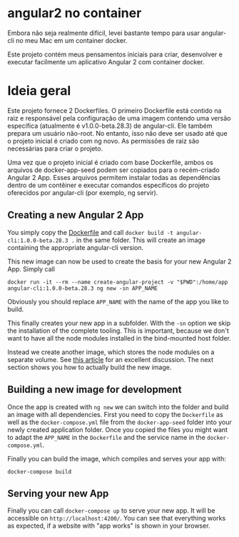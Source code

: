 # angular2 no container

  Embora não seja realmente difícil, levei bastante tempo para usar angular-cli no meu Mac em um container docker.

  Este projeto contém meus pensamentos iniciais para criar, desenvolver e executar facilmente um aplicativo Angular 2 com container docker.

# Ideia geral

  Este projeto fornece 2 Dockerfiles. O primeiro Dockerfile está contido na raiz e responsável pela configuração de uma imagem contendo uma versão específica (atualmente é v1.0.0-beta.28.3) de angular-cli. Ele também prepara um usuário não-root. No entanto, isso não deve ser usado até que o projeto inicial é criado com ng novo. As permissões de raiz são necessárias para criar o projeto.

  Uma vez que o projeto inicial é criado com base Dockerfile, ambos os arquivos de docker-app-seed podem ser copiados para o recém-criado Angular 2 App. Esses arquivos permitem instalar todas as dependências dentro de um contêiner e executar comandos específicos do projeto oferecidos por angular-cli (por exemplo, ng servir).

## Creating a new Angular 2 App

You simply copy the [Dockerfile](Dockerfile) and call `docker build -t angular-cli:1.0.0-beta.28.3 .` in the same folder. This will create an image containing the appropriate angular-cli version.

This new image can now be used to create the basis for your new Angular 2 App. Simply call 

```
docker run -it --rm --name create-angular-project -v "$PWD":/home/app angular-cli:1.0.0-beta.28.3 ng new -sn APP_NAME
```

Obviously you should replace `APP_NAME` with the name of the app you like to build.

This finally creates your new app in a subfolder. With the `-sn` option we skip the installation of the complete tooling. This is important, because we don't want to have all the node modules installed in the bind-mounted host folder.

Instead we create another image, which stores the node modules on a separate volume. See [this article](http://jdlm.info/articles/2016/03/06/lessons-building-node-app-docker.html) for an excellent discussion. The next section shows you how to actually build the new image.

## Building a new image for development

Once the app is created with `ng new` we can switch into the folder and build an image with all dependencies. First you need to copy the `Dockerfile` as well as the `docker-compose.yml` file from the `docker-app-seed` folder into your newly created application folder. Once you copied the files you might want to adapt the `APP_NAME` in the `Dockerfile` and the service name in the `docker-compose.yml`.

Finally you can build the image, which compiles and serves your app with:

```
docker-compose build
```

## Serving your new App

Finally you can call `docker-compose up` to serve your new app. It will be accessible on `http://localhost:4200/`. You can see that everything works as expected, if a website with "app works" is shown in your browser.
